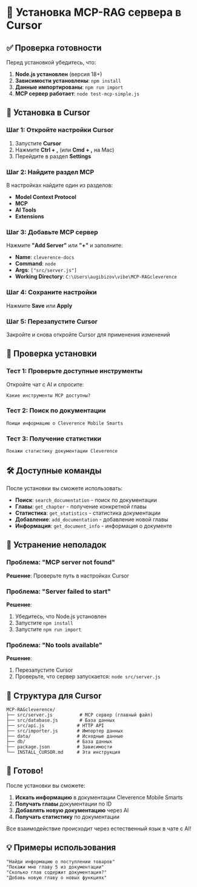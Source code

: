 # 🚀 Установка MCP-RAG сервера в Cursor

## ✅ Проверка готовности

Перед установкой убедитесь, что:

1. **Node.js установлен** (версия 18+)
2. **Зависимости установлены**: `npm install`
3. **Данные импортированы**: `npm run import`
4. **MCP сервер работает**: `node test-mcp-simple.js`

## 🔧 Установка в Cursor

### Шаг 1: Откройте настройки Cursor

1. Запустите **Cursor**
2. Нажмите **Ctrl + ,** (или **Cmd + ,** на Mac)
3. Перейдите в раздел **Settings**

### Шаг 2: Найдите раздел MCP

В настройках найдите один из разделов:
- **Model Context Protocol**
- **MCP**
- **AI Tools**
- **Extensions**

### Шаг 3: Добавьте MCP сервер

Нажмите **"Add Server"** или **"+"** и заполните:

- **Name**: `cleverence-docs`
- **Command**: `node`
- **Args**: `["src/server.js"]`
- **Working Directory**: `C:\Users\augibizov\vibe\MCP-RAGcleverence`

### Шаг 4: Сохраните настройки

Нажмите **Save** или **Apply**

### Шаг 5: Перезапустите Cursor

Закройте и снова откройте Cursor для применения изменений

## 🧪 Проверка установки

### Тест 1: Проверьте доступные инструменты

Откройте чат с AI и спросите:
```
Какие инструменты MCP доступны?
```

### Тест 2: Поиск по документации

```
Поищи информацию о Cleverence Mobile Smarts
```

### Тест 3: Получение статистики

```
Покажи статистику документации Cleverence
```

## 🛠️ Доступные команды

После установки вы сможете использовать:

- **Поиск**: `search_documentation` - поиск по документации
- **Главы**: `get_chapter` - получение конкретной главы
- **Статистика**: `get_statistics` - статистика документации
- **Добавление**: `add_documentation` - добавление новой главы
- **Информация**: `get_document_info` - информация о документе

## 🚨 Устранение неполадок

### Проблема: "MCP server not found"
**Решение**: Проверьте путь в настройках Cursor

### Проблема: "Server failed to start"
**Решение**: 
1. Убедитесь, что Node.js установлен
2. Запустите `npm install`
3. Запустите `npm run import`

### Проблема: "No tools available"
**Решение**: 
1. Перезапустите Cursor
2. Проверьте, что сервер запускается: `node src/server.js`

## 📁 Структура для Cursor

```
MCP-RAGcleverence/
├── src/server.js          # MCP сервер (главный файл)
├── src/database.js        # База данных
├── src/api.js            # HTTP API
├── src/importer.js       # Импортер данных
├── data/                 # Исходные данные
├── db/                   # База данных
├── package.json          # Зависимости
└── INSTALL_CURSOR.md     # Эта инструкция
```

## 🎯 Готово!

После установки вы сможете:

1. **Искать информацию** в документации Cleverence Mobile Smarts
2. **Получать главы** документации по ID
3. **Добавлять новую документацию** через AI
4. **Получать статистику** по документации

Все взаимодействие происходит через естественный язык в чате с AI!

## 💡 Примеры использования

```
"Найди информацию о поступлении товаров"
"Покажи мне главу 5 из документации"
"Сколько глав содержит документация?"
"Добавь новую главу о новых функциях"
```
